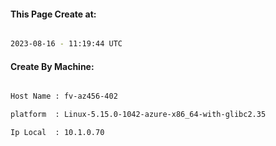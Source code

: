 
   
#### This Page Create at:

```bash

2023-08-16 - 11:19:44 UTC

```

#### Create By Machine:

```bash

Host Name : fv-az456-402

platform  : Linux-5.15.0-1042-azure-x86_64-with-glibc2.35

Ip Local  : 10.1.0.70

```

